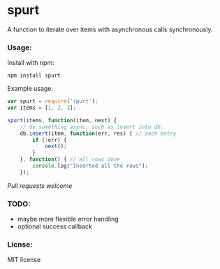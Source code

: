 # spurt

A function to iterate over items with asynchronous calls synchronously.

### Usage:

Install with npm:
```
npm install spurt
```

Example usage:

```javascript
var spurt = require('spurt');
var items = [1, 2, 3];

spurt(items, function(item, next) {
    // do something async, such as insert into db:
    db.insert(item, function(err, res) { // each entry
        if (!err) {
            next();
        }
    }, function() { // all rows done
        console.log("Inserted all the rows");
    });
```

*Pull requests welcome*

### TODO:
- maybe more flexible error handling
- optional success callback

### Licnse:
MIT license
